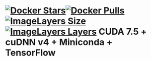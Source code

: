 [![Docker Stars](https://img.shields.io/docker/stars/tboquet/anacuflow7hc4.svg)](https://hub.docker.com/r/tboquet/anacuflow7hc4/)[![Docker Pulls](https://img.shields.io/docker/pulls/tboquet/anacuflow7hc4.svg)](https://hub.docker.com/r/tboquet/anacuflow7hc4/)[![ImageLayers Size](https://img.shields.io/imagelayers/image-size/tboquet/anacuflow7hc4/latest.svg)](https://imagelayers.io/?images=tboquet%2Fanacuflow7hc4:latest)[![ImageLayers Layers](https://img.shields.io/imagelayers/layers/tboquet/anacuflow7hc4/latest.svg)](https://imagelayers.io/?images=tboquet%2Fanacuflow7hc4:latest)
**CUDA 7.5 + cuDNN v4 + Miniconda + TensorFlow**
================================================
